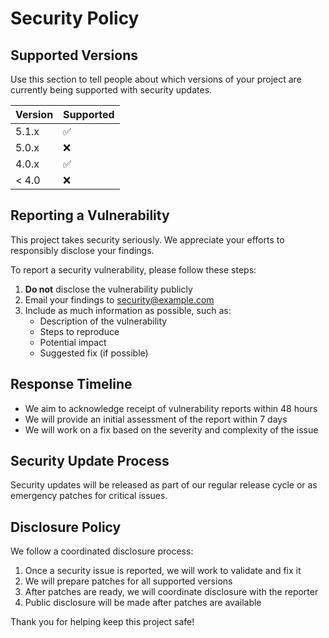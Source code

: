 # Security Policy

## Supported Versions

Use this section to tell people about which versions of your project are currently being supported with security updates.

| Version | Supported          |
| ------- | ------------------ |
| 5.1.x   | :white_check_mark: |
| 5.0.x   | :x:                |
| 4.0.x   | :white_check_mark: |
| < 4.0   | :x:                |

## Reporting a Vulnerability

This project takes security seriously. We appreciate your efforts to responsibly disclose your findings.

To report a security vulnerability, please follow these steps:

1. **Do not** disclose the vulnerability publicly
2. Email your findings to security@example.com
3. Include as much information as possible, such as:
    - Description of the vulnerability
    - Steps to reproduce
    - Potential impact
    - Suggested fix (if possible)

## Response Timeline

- We aim to acknowledge receipt of vulnerability reports within 48 hours
- We will provide an initial assessment of the report within 7 days
- We will work on a fix based on the severity and complexity of the issue

## Security Update Process

Security updates will be released as part of our regular release cycle or as emergency patches for critical issues.

## Disclosure Policy

We follow a coordinated disclosure process:

1. Once a security issue is reported, we will work to validate and fix it
2. We will prepare patches for all supported versions
3. After patches are ready, we will coordinate disclosure with the reporter
4. Public disclosure will be made after patches are available

Thank you for helping keep this project safe!
